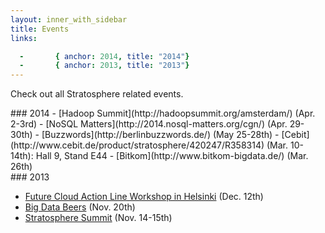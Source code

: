 ```yaml
---
layout: inner_with_sidebar
title: Events 
links: 

  -       { anchor: 2014, title: "2014"}
  -       { anchor: 2013, title: "2013"}
---
```


<p class="lead">Check out all Stratosphere related events.</p>

<!-- <section id="upcoming">
### Upcoming
  -       { anchor: "upcoming", title: "Upcoming"}


</section> -->

<section id="2014">
### 2014
- [Hadoop Summit](http://hadoopsummit.org/amsterdam/) (Apr. 2-3rd)
- [NoSQL Matters](http://2014.nosql-matters.org/cgn/) (Apr. 29-30th)
- [Buzzwords](http://berlinbuzzwords.de/) (May 25-28th)
- [Cebit](http://www.cebit.de/product/stratosphere/420247/R358314) (Mar. 10-14th): Hall 9, Stand E44
- [Bitkom](http://www.bitkom-bigdata.de/) (Mar. 26th)

</section>

<section id="2013">
### 2013

- [Future Cloud Action Line Workshop in Helsinki](http://www.eitictlabs.eu/news-events/events/article/future-cloud-action-line-workshop-in-helsinki/) (Dec. 12th)
- [Big Data Beers]({{site.baseurl}}/events/2013/big_data_beers.html) (Nov. 20th)
- [Stratosphere Summit]({{site.baseurl}}/events/2013/summit.html) (Nov. 14-15th)

</section>


